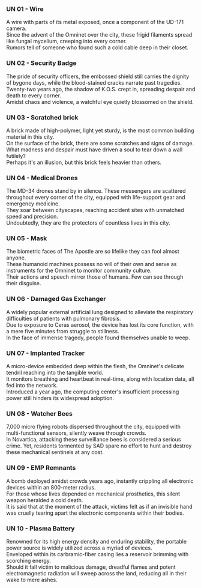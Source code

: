 ### UN 01 - Wire
A wire with parts of its metal exposed, once a component of the UD-171 camera. <br>
Since the advent of the Omninet over the city, these frigid filaments spread like fungal mycelium, creeping into every corner. <br>
Rumors tell of someone who found such a cold cable deep in their closet.

### UN 02 - Security Badge
The pride of security officers, the embossed shield still carries the dignity of bygone days, while the blood-stained cracks narrate past tragedies.  <br>
Twenty-two years ago, the shadow of K.O.S. crept in, spreading despair and death to every corner.  <br>
Amidst chaos and violence, a watchful eye quietly blossomed on the shield. 

### UN 03 - Scratched brick
A brick made of high-polymer, light yet sturdy, is the most common building material in this city. <br>
On the surface of the brick, there are some scratches and signs of damage. What madness and despair must have driven a soul to tear down a wall futilely? <br>
Perhaps it's an illusion, but this brick feels heavier than others.

### UN 04 - Medical Drones
The MD-34 drones stand by in silence. These messengers are scattered throughout every corner of the city, equipped with life-support gear and emergency medicine. <br> 
They soar between cityscapes, reaching accident sites with unmatched speed and precision. <br>
Undoubtedly, they are the protectors of countless lives in this city. 

### UN 05 - Mask
The biometric faces of The Apostle are so lifelike they can fool almost anyone. <br>
These humanoid machines possess no will of their own and serve as instruments for the Omninet to monitor community culture. <br> 
Their actions and speech mirror those of humans. Few can see through their disguise.

### UN 06 - Damaged Gas Exchanger
A widely popular external artificial lung designed to alleviate the respiratory difficulties of patients with pulmonary fibrosis. <br>
Due to exposure to Ceras aerosol, the device has lost its core function, with a mere five minutes from struggle to stillness. <br>
In the face of immense tragedy, people found themselves unable to weep.

### UN 07 - Implanted Tracker
A micro-device embedded deep within the flesh, the Omninet's delicate tendril reaching into the tangible world. <br>
It monitors breathing and heartbeat in real-time, along with location data, all fed into the network. <br>
Introduced a year ago, the computing center's insufficient processing power still hinders its widespread adoption.

### UN 08 - Watcher Bees
7,000 micro flying robots dispersed throughout the city, equipped with multi-functional sensors, silently weave through crowds. <br>
In Novartica, attacking these surveillance bees is considered a serious crime. Yet, residents tormented by SAD spare no effort to hunt and destroy these mechanical sentinels at any cost.

### UN 09 - EMP Remnants
A bomb deployed amidst crowds years ago, instantly crippling all electronic devices within an 800-meter radius. <br>
For those whose lives depended on mechanical prosthetics, this silent weapon heralded a cold death. <br>
It is said that at the moment of the attack, victims felt as if an invisible hand was cruelly tearing apart the electronic components within their bodies.

### UN 10 - Plasma Battery
Renowned for its high energy density and enduring stability, the portable power source is widely utilized across a myriad of devices. <br>
Enveloped within its carbramic-fiber casing lies a reservoir brimming with scorching energy. <br>
Should it fall victim to malicious damage, dreadful flames and potent electromagnetic radiation will sweep across the land, reducing all in their wake to mere ashes.
